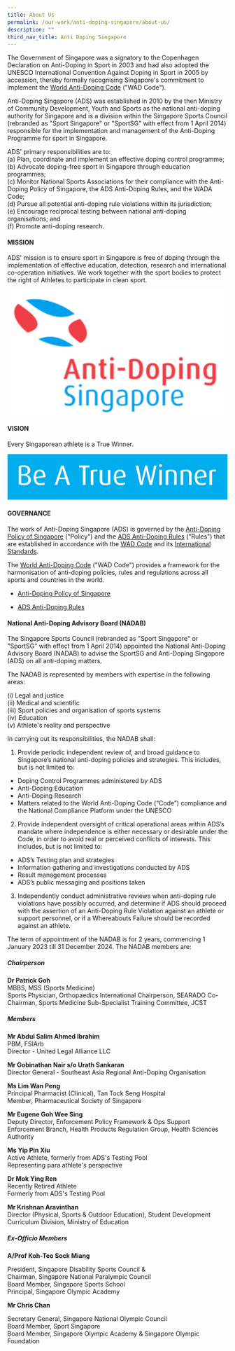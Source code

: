 ```yaml
---
title: About Us
permalink: /our-work/anti-doping-singapore/about-us/
description: ""
third_nav_title: Anti Doping Singapore
---
```

The Government of Singapore was a signatory to the Copenhagen Declaration on Anti-Doping in Sport in 2003 and had also adopted the UNESCO International Convention Against Doping in Sport in 2005 by accession, thereby formally recognising Singapore's commitment to implement the [World Anti-Doping Code](www.wada-ama.org/en/resources/world-anti-doping-program/world-anti-doping-code) ("WAD Code").

Anti-Doping Singapore (ADS) was established in 2010 by the then Ministry of Community Development, Youth and Sports as the national anti-doping authority for Singapore and is a division within the Singapore Sports Council (rebranded as "Sport Singapore" or "SportSG" with effect from 1 April 2014) responsible for the implementation and management of the Anti-Doping Programme for sport in Singapore.

ADS' primary responsibilities are to:
<br>(a)	Plan, coordinate and implement an effective doping control programme;
<br>(b)	Advocate doping-free sport in Singapore through education programmes;
<br>(c)	Monitor National Sports Associations for their compliance with the Anti-Doping Policy of Singapore, the ADS Anti-Doping Rules, and the WADA Code;
<br>(d)	Pursue all potential anti-doping rule violations within its jurisdiction;
<br>(e)	Encourage reciprocal testing between national anti-doping organisations; and
<br>(f)	Promote anti-doping research.

#### **MISSION**
ADS' mission is to ensure sport in Singapore is free of doping through the implementation of effective education, detection, research and international co-operation initiatives. We work together with the sport bodies to protect the right of Athletes to participate in clean sport.

![ADS](/images/Our%20Work/Anti%20Doping%20Singapore/ads.png)

#### **VISION**<br>
Every Singaporean athlete is a True Winner.

![](/images/Our%20Work/Anti%20Doping%20Singapore/Resources/Education/Winner.png)

#### **GOVERNANCE**
The work of Anti-Doping Singapore (ADS) is governed by the [Anti-Doping Policy of Singapore](/files/Our%20Work/Anti%20Doping%20Singapore/Resources/Polices%20&%20Forms/Anti-Doping_Policy_of_Singapore_-_Final_WADA_Approved_201002.pdf) ("Policy") and the [ADS Anti-Doping Rules](/files/Our%20Work/Anti%20Doping%20Singapore/Resources/Polices%20&%20Forms/2021_wada_nado_model_rules_ADS_revised_20221019.pdf) ("Rules") that are established in accordance with the [WAD Code](https://www.wada-ama.org/en/what-we-do/the-code) and its [International Standards](https://www.wada-ama.org/en/international-standards).

The [World Anti-Doping Code](https://www.wada-ama.org/en/what-we-do/the-code) ("WAD Code") provides a framework for the harmonisation of anti-doping policies, rules and regulations across all sports and countries in the world.

* [Anti-Doping Policy of Singapore](/files/Our%20Work/Anti%20Doping%20Singapore/Resources/Polices%20&%20Forms/Anti-Doping_Policy_of_Singapore_-_Final_WADA_Approved_201002.pdf)

* [ADS Anti-Doping Rules](/files/Our%20Work/Anti%20Doping%20Singapore/Resources/Polices%20&%20Forms/2021_wada_nado_model_rules_ADS_revised_20221019.pdf)

#### **National Anti-Doping Advisory Board (NADAB)**

The Singapore Sports Council (rebranded as "Sport Singapore" or "SportSG" with effect from 1 April 2014) appointed the National Anti-Doping Advisory Board (NADAB) to advise the SportSG and Anti-Doping Singapore (ADS) on all anti-doping matters.

The NADAB is represented by members with expertise in the following areas:

(i) Legal and justice
<br>(ii) Medical and scientific
<br>(iii) Sport policies and organisation of sports systems
<br>(iv) Education
<br>(v) Athlete's reality and perspective

In carrying out its responsibilities, the NADAB shall:

1. Provide periodic independent review of, and broad guidance to Singapore’s national anti-doping policies and strategies. This includes, but is not limited to:

* Doping Control Programmes administered by ADS
* Anti-Doping Education
* Anti-Doping Research
* Matters related to the World Anti-Doping Code (“Code”) compliance and the National Compliance Platform under the UNESCO
 
2. Provide independent oversight of critical operational areas within ADS’s mandate where independence is either necessary or desirable under the Code, in order to avoid real or perceived conflicts of interests. This includes, but is not limited to:
* ADS’s Testing plan and strategies
* Information gathering and investigations conducted by ADS
* Result management processes
* ADS’s public messaging and positions taken
 
3. Independently conduct administrative reviews when anti-doping rule violations have possibly occurred, and determine if ADS should proceed with the assertion of an Anti-Doping Rule Violation against an athlete or support personnel, or if a Whereabouts Failure should be recorded against an athlete.
 
The term of appointment of the NADAB is for 2 years, commencing 1 January 2023 till 31 December 2024. The NADAB members are:

##### **Chairperson**

**Dr Patrick Goh**
<br>
MBBS, MSS (Sports Medicine)
<br>
Sports Physician, Orthopaedics International
Chairperson, SEARADO
Co-Chairman, Sports Medicine Sub-Specialist Training
Committee, JCST

##### **Members**

**Mr Abdul Salim Ahmed Ibrahim**<br>
PBM, FSIArb
<br>Director - United Legal Alliance LLC

**Mr Gobinathan Nair s/o Urath Sankaran**<br>
Director General - Southeast Asia Regional Anti-Doping Organisation

**Ms Lim Wan Peng**<br>
Principal Pharmacist (Clinical), Tan Tock Seng Hospital
<br>Member, Pharmaceutical Society of Singapore

**Mr Eugene Goh Wee Sing**<br>
Deputy Director, Enforcement Policy Framework & Ops Support 
<br>Enforcement Branch,  Health Products Regulation Group, Health Sciences Authority

**Ms Yip Pin Xiu**<br>
Active Athlete, formerly from ADS's Testing Pool
<br>Representing para athlete's perspective

**Dr Mok Ying Ren**<br>
Recently Retired Athlete
<br>Formerly from ADS's Testing Pool

**Mr Krishnan Aravinthan**<br>
Director (Physical, Sports & Outdoor Education), Student Development Curriculum Division, Ministry of Education

##### **Ex-Officio Members**
**A/Prof Koh-Teo Sock Miang**

President, Singapore Disability Sports Council &
<br>
Chairman, Singapore National Paralympic Council
<br>
Board Member, Singapore Sports School 
<br>
Principal, Singapore Olympic Academy

**Mr Chris Chan**

Secretary General, Singapore National Olympic Council
<br>
Board Member, Sport Singapore
<br>
Board Member, Singapore Olympic Academy & Singapore Olympic Foundation
